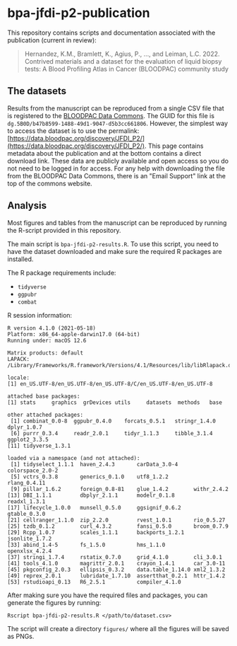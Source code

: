# bpa-jfdi-p2-publication

This repository contains scripts and documentation associated with the publication (current in review):

> Hernandez, K.M., Bramlett, K., Agius, P., ..., and Leiman, L.C. 2022. Contrived materials and a dataset for the evaluation of liquid biopsy tests: A Blood Profiling Atlas in Cancer (BLOODPAC) community study

## The datasets

Results from the manuscript can be reproduced from a single CSV file that is registered to the [BLOODPAC Data Commons](https://data.bloodpac.org/).
The GUID for this file is `dg.5B0D/b47b8599-1488-49d1-9047-d5b3cc661806`. However, the simplest way to access the dataset is to use the
permalink: [https://data.bloodpac.org/discovery/JFDI_P2/](https://data.bloodpac.org/discovery/JFDI_P2/). This page contains
metadata about the publication and at the bottom contains a direct download link. These data are publicly available and open
access so you do not need to be logged in for access. For any help with downloading the file from the BLOODPAC Data Commons,
there is an "Email Support" link at the top of the commons website.

## Analysis

Most figures and tables from the manuscript can be reproduced by running the R-script provided in this repository.

The main script is `bpa-jfdi-p2-results.R`. To use this script, you need to have the dataset downloaded
and make sure the required R packages are installed.

The R package requirements include:

* `tidyverse`
* `ggpubr`
* `combat`

R session information:

```
R version 4.1.0 (2021-05-18)
Platform: x86_64-apple-darwin17.0 (64-bit)
Running under: macOS 12.6

Matrix products: default
LAPACK: /Library/Frameworks/R.framework/Versions/4.1/Resources/lib/libRlapack.dylib

locale:
[1] en_US.UTF-8/en_US.UTF-8/en_US.UTF-8/C/en_US.UTF-8/en_US.UTF-8

attached base packages:
[1] stats     graphics  grDevices utils     datasets  methods   base

other attached packages:
 [1] combinat_0.0-8  ggpubr_0.4.0    forcats_0.5.1   stringr_1.4.0   dplyr_1.0.7
 [6] purrr_0.3.4     readr_2.0.1     tidyr_1.1.3     tibble_3.1.4    ggplot2_3.3.5
[11] tidyverse_1.3.1

loaded via a namespace (and not attached):
 [1] tidyselect_1.1.1  haven_2.4.3       carData_3.0-4     colorspace_2.0-2
 [5] vctrs_0.3.8       generics_0.1.0    utf8_1.2.2        rlang_0.4.11
 [9] pillar_1.6.2      foreign_0.8-81    glue_1.4.2        withr_2.4.2
[13] DBI_1.1.1         dbplyr_2.1.1      modelr_0.1.8      readxl_1.3.1
[17] lifecycle_1.0.0   munsell_0.5.0     ggsignif_0.6.2    gtable_0.3.0
[21] cellranger_1.1.0  zip_2.2.0         rvest_1.0.1       rio_0.5.27
[25] tzdb_0.1.2        curl_4.3.2        fansi_0.5.0       broom_0.7.9
[29] Rcpp_1.0.7        scales_1.1.1      backports_1.2.1   jsonlite_1.7.2
[33] abind_1.4-5       fs_1.5.0          hms_1.1.0         openxlsx_4.2.4
[37] stringi_1.7.4     rstatix_0.7.0     grid_4.1.0        cli_3.0.1
[41] tools_4.1.0       magrittr_2.0.1    crayon_1.4.1      car_3.0-11
[45] pkgconfig_2.0.3   ellipsis_0.3.2    data.table_1.14.0 xml2_1.3.2
[49] reprex_2.0.1      lubridate_1.7.10  assertthat_0.2.1  httr_1.4.2
[53] rstudioapi_0.13   R6_2.5.1          compiler_4.1.0
```

After making sure you have the required files and packages, you can generate the figures by running:

```
Rscript bpa-jfdi-p2-results.R </path/to/dataset.csv>
```

The script will create a directory `figures/` where all the figures will be saved as PNGs.
